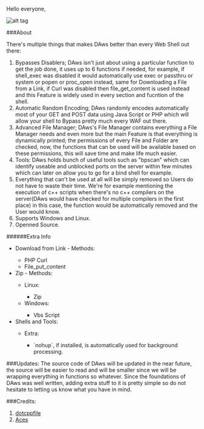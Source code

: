 Hello everyone,

![alt tag](http://i.imgur.com/ALOXWtb.png)

###About

There's multiple things that makes DAws better than every Web Shell out there:

1. Bypasses Disablers; DAws isn't just about using a particular function to get the job done, it uses up to 6 functions if needed, for example, if shell_exec was disabled it would automatically use exec or passthru or system or popen or proc_open instead, same for Downloading a File from a Link, if Curl was disabled then file_get_content is used instead and this Feature is widely used in every section and fucntion of the shell.
1. Automatic Random Encoding; DAws randomly encodes automatically most of your GET and POST data using Java Script or PHP which will allow your shell to Bypass pretty much every WAF out there.
1. Advanced File Manager; DAws's File Manager contains everything a File Manager needs and even more but the main Feature is that everything is dynamically printed; the permissions of every File and Folder are checked, now, the functions that can be used will be available based on these permissions, this will save time and make life much easier.
1. Tools: DAws holds bunch of useful tools such as "bpscan" which can identify useable and unblocked ports on the server within few minutes which can later on allow you to go for a bind shell for example.
1. Everything that can't be used at all will be simply removed so Users do not have to waste their time. We're for example mentioning the execution of c++ scripts when there's no c++ compilers on the server(DAws would have checked for multiple compilers in the first place) in this case, the function would be automatically removed and the User would know.
1. Supports Windows and Linux.
1. Openned Source.

######Extra Info
<ul>
	<li>Download from Link - Methods:</li>
	<ul>
		<li>PHP Curl</li>
		<li>File_put_content</li>
	</ul>
	<li>Zip - Methods:</li>
	<ul>
		<li>Linux:</li>	
		<ul>
			<li>Zip</li>
		</ul>
		<li>Windows:</li>
		<ul>
			<li>Vbs Script</li>
		</ul>
	</ul>
	<li>Shells and Tools:</li>
	<ul>
		<li>Extra:</li>
		<ul>
			<li>`nohup`, if installed, is automatically used for background processing.</li>
		</ul>
	</ul>
</ul>

###Updates:
The source code of DAws will be updated in the near future, the source will be easier to read and will be smaller since we will be wrapping everything in functions so whatever.
Since the foundations of DAws was well written, adding extra stuff to it is pretty simple so do not hesitate to letting us know what you have in mind.

###Credits:
1. [dotcppfile](https://twitter.com/dotcppfile)
2. [Aces](https://twitter.com/__A_C_E_S__)
